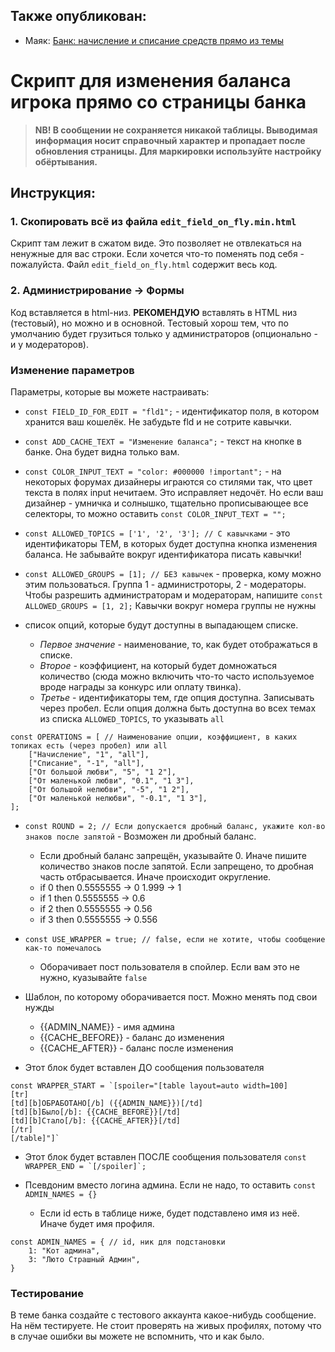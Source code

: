 ## Также опубликован:
- Маяк: [Банк: начисление и списание средств прямо из темы](https://mayak.f-rpg.me/viewtopic.php?id=615) 

# Скрипт для изменения баланса игрока прямо со страницы банка
> **NB! В сообщении не сохраняется никакой таблицы. Выводимая информация носит справочный характер и пропадает после обновления страницы. Для маркировки используйте настройку обёртывания.**

## Инструкция:
### 1. Скопировать всё из файла `edit_field_on_fly.min.html`
Скрипт там лежит в сжатом виде. Это позволяет не отвлекаться на ненужные для вас строки. Если хочется что-то поменять под себя - пожалуйста. Файл `edit_field_on_fly.html` содержит весь код.

### 2. Администрирование -> Формы
Код вставляется в html-низ. **РЕКОМЕНДУЮ** вставлять в HTML низ (тестовый), но можно и в основной. Тестовый хорош тем, что по умолчанию будет грузиться только у администраторов (опционально - и у модераторов).

### Изменение параметров
Параметры, которые вы можете настраивать:
- `const FIELD_ID_FOR_EDIT = "fld1";` - идентификатор поля, в котором хранится ваш кошелёк. Не забудьте fld и не сотрите кавычки.

- `const ADD_CACHE_TEXT = "Изменение баланса";` - текст на кнопке в банке. Она будет видна только вам.

- `const COLOR_INPUT_TEXT = "color: #000000 !important";` - на некоторых форумах дизайнеры играются со стилями так, что цвет текста в полях input нечитаем. Это исправляет недочёт. Но если ваш дизайнер - умничка и солнышко, тщательно прописывающее все селекторы, то можно оставить `const COLOR_INPUT_TEXT = "";`

- `const ALLOWED_TOPICS = ['1', '2', '3']; // С кавычками` - это идентификаторы ТЕМ, в которых будет доступна кнопка изменения баланса. Не забывайте вокруг идентификатора писать кавычки!

- `const ALLOWED_GROUPS = [1]; // БЕЗ кавычек` - проверка, кому можно этим пользоваться. Группа 1 - администроторы, 2 - модераторы. Чтобы разрешить администраторам и модераторам, напишите `const ALLOWED_GROUPS = [1, 2];` Кавычки вокруг номера группы не нужны

- список опций, которые будут доступны в выпадающем списке.
  - _Первое значение_ - наименование, то, как будет отображаться в списке.
  - _Второе_ - коэффициент, на который будет домножаться количество (сюда можно включить что-то часто используемое вроде награды за конкурс или оплату твинка).
  - _Третье_ - идентификаторы тем, где опция доступна. Записывать через пробел. Если опция должна быть доступна во всех темах из списка `ALLOWED_TOPICS`, то указывать `all`
```
const OPERATIONS = [ // Наименование опции, коэффициент, в каких топиках есть (через пробел) или all
	["Начисление", "1", "all"],
	["Списание", "-1", "all"],
	["От большой любви", "5", "1 2"],
	["От маленькой любви", "0.1", "1 3"],
	["От большой нелюбви", "-5", "1 2"],
	["От маленькой нелюбви", "-0.1", "1 3"],
];
```
- `const ROUND = 2; // Если допускается дробный баланс, укажите кол-во знаков после запятой` -  Возможен ли дробный баланс.
  - Если дробный баланс запрещён, указывайте 0. Иначе пишите количество знаков после запятой. Если запрещено, то дробная часть отбрасывается. Иначе происходит округление.
  - if 0 then 0.5555555 -> 0		1.999 -> 1
  - if 1 then 0.5555555 -> 0.6
  - if 2 then 0.5555555 -> 0.56
  - if 3 then 0.5555555 -> 0.556

- `const USE_WRAPPER = true; // false, если не хотите, чтобы сообщение как-то помечалось`
  - Оборачивает пост пользователя в спойлер. Если вам это не нужно, куазывайте `false`

- Шаблон, по которому оборачивается пост. Можно менять под свои нужды
  - {{ADMIN_NAME}} - имя админа
  - {{CACHE_BEFORE}} - баланс до изменения
  - {{CACHE_AFTER}} - баланс после изменения
    
- Этот блок будет вставлен ДО сообщения пользователя
```
const WRAPPER_START = `[spoiler="[table layout=auto width=100]
[tr]
[td][b]ОБРАБОТАНО[/b] ({{ADMIN_NAME}})[/td]
[td][b]Было[/b]: {{CACHE_BEFORE}}[/td]
[td][b]Стало[/b]: {{CACHE_AFTER}}[/td]
[/tr]
[/table]"]`
```

- Этот блок будет вставлен ПОСЛЕ сообщения пользователя
```const WRAPPER_END = `[/spoiler]`;```

- Псевдоним вместо логина админа. Если не надо, то оставить `const ADMIN_NAMES = {}`
  - Если id есть в таблице ниже, будет подставлено имя из неё. Иначе будет имя профиля.
```
const ADMIN_NAMES = { // id, ник для подстановки
	1: "Кот админа",
	3: "Люто Страшный Админ",
}
```

### Тестирование
В теме банка создайте с тестового аккаунта какое-нибудь сообщение. На нём тестируете. Не стоит проверять на живых профилях, потому что в случае ошибки вы можете не вспомнить, что и как было.
